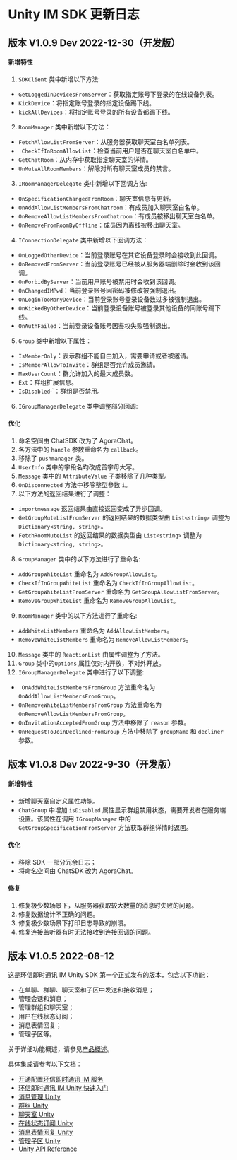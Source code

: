 # Unity IM SDK 更新日志

<Toc />

## 版本 V1.0.9 Dev 2022-12-30（开发版）

#### 新增特性

1. `SDKClient` 类中新增以下方法:      
 - `GetLoggedInDevicesFromServer`：获取指定账号下登录的在线设备列表。
 - `KickDevice`：将指定账号登录的指定设备踢下线。
 - `kickAllDevices`：将指定账号登录的所有设备都踢下线。

2. `RoomManager` 类中新增以下方法： 
 - `FetchAllowListFromServer`：从服务器获取聊天室白名单列表。
 - ` CheckIfInRoomAllowList`：检查当前用户是否在聊天室白名单中。
 - `GetChatRoom`：从内存中获取指定聊天室的详情。
 - `UnMuteAllRoomMembers`：解除对所有聊天室成员的禁言。

3. `IRoomManagerDelegate` 类中新增以下回调方法:
 - `OnSpecificationChangedFromRoom`：聊天室信息有更新。
 - `OnAddAllowListMembersFromChatroom`：有成员加入聊天室白名单。
 - `OnRemoveAllowListMembersFromChatroom`：有成员被移出聊天室白名单。
 - `OnRemoveFromRoomByOffline`：成员因为离线被移出聊天室。
                
4. `IConnectionDelegate` 类中新增以下回调方法：
 - `OnLoggedOtherDevice`：当前登录账号在其它设备登录时会接收到此回调。
 -  `OnRemovedFromServer`：当前登录账号已经被从服务器端删除时会收到该回调。
 - `OnForbidByServer`：当前用户账号被禁用时会收到该回调。
 - `OnChangedIMPwd`：当前登录账号因密码被修改被强制退出。
 -  `OnLoginTooManyDevice`：当前登录账号登录设备数过多被强制退出。
 - `OnKickedByOtherDevice`：当前登录设备账号被登录其他设备的同账号踢下线。
 -  `OnAuthFailed`：当前登录设备账号因鉴权失败强制退出。

5. `Group` 类中新增以下属性：             
 - `IsMemberOnly`：表示群组不能自由加入，需要申请或者被邀请。
 - `IsMemberAllowToInvite`：群组是否允许成员邀请。
 - `MaxUserCount`：群允许加入的最大成员数。
 - `Ext`：群组扩展信息。
 - `IsDisabled`·`：群组是否禁用。
          
6. `IGroupManagerDelegate` 类中调整部分回调:
              
#### 优化

1. 命名空间由 ChatSDK 改为了 AgoraChat。
2. 各方法中的 `handle` 参数重命名为 `callback`。
3. 移除了 `pushmanager` 类。
4. `UserInfo` 类中的字段名均改成首字母大写。
5. `Message` 类中的 `AttributeValue` 子类移除了几种类型。
6. `OnDisconnected` 方法中移除整型参数 `i`。
7. 以下方法的返回结果进行了调整：
 - `importmessage` 返回结果由直接返回变成了异步回调。
 - `GetGroupMuteListFromServer` 的返回结果的数据类型由 `List<string>` 调整为 `Dictionary<string, string>`。
 - `FetchRoomMuteList` 的返回结果的数据类型由 `List<string>` 调整为 `Dictionary<string, string>`。
8. `GroupManager` 类中的以下方法进行了重命名:
 - `AddGroupWhiteList` 重命名为 `AddGroupAllowList`。
 - `CheckIfInGroupWhiteList` 重命名为 `CheckIfInGroupAllowList`。
 - `GetGroupWhiteListFromServer` 重命名为 `GetGroupAllowListFromServer`。
 - `RemoveGroupWhiteList` 重命名为 `RemoveGroupAllowList`。
                
9. `RoomManager` 类中的以下方法进行了重命名:
 - `AddWhiteListMembers` 重命名为 `AddAllowListMembers`。
 - `RemoveWhiteListMembers` 重命名为 `RemoveAllowListMembers`。                
10. `Message` 类中的 `ReactionList` 由属性调整为了方法。           
11. `Group` 类中的`Options` 属性仅对内开放，不对外开放。                    
12. `IGroupManagerDelegate` 类中进行了以下调整:
 - ` OnAddWhiteListMembersFromGroup` 方法重命名为 `OnAddAllowListMembersFromGroup`。
 - `OnRemoveWhiteListMembersFromGroup` 方法重命名为 `OnRemoveAllowListMembersFromGroup`。
 - `OnInvitationAcceptedFromGroup` 方法中移除了 `reason` 参数。
 - `OnRequestToJoinDeclinedFromGroup` 方法中移除了 `groupName` 和 `decliner` 参数。

## 版本 V1.0.8 Dev 2022-9-30（开发版）

#### 新增特性

- 新增聊天室自定义属性功能。
- `ChatGroup` 中增加 `isDisabled` 属性显示群组禁用状态，需要开发者在服务端设置。该属性在调用 `IGroupManager` 中的 `GetGroupSpecificationFromServer` 方法获取群组详情时返回。
#### 优化

- 移除 SDK 一部分冗余日志；
- 将命名空间由 ChatSDK 改为 AgoraChat。
        
#### 修复

  1. 修复极少数场景下，从服务器获取较大数量的消息时失败的问题。
  2. 修复数据统计不正确的问题。       
  3. 修复极少数场景下打印日志导致的崩溃。
  4. 修复连接监听器有时无法接收到连接回调的问题。

## 版本 V1.0.5 2022-08-12

这是环信即时通讯 IM Unity SDK 第一个正式发布的版本，包含以下功能：

- 在单聊、群聊、聊天室和子区中发送和接收消息；
- 管理会话和消息；
- 管理群组和聊天室；
- 用户在线状态订阅；
- 消息表情回复；
- 管理子区等。

关于详细功能概述，请参见[产品概述](http://docs-im-beta.easemob.com/product/introduction.html)。

具体集成请参考以下文档：

- [开通配置环信即时通讯 IM 服务](/product/enable_and_configure_IM.html)
- [环信即时通讯 IM Unity 快速入门](quickstart.html)
- [消息管理 Unity](message_overview.html)
- [群组 Unity](group_overview.html)
- [聊天室 Unity](room_overview.html)
- [在线状态订阅 Unity](presence.html)
- [消息表情回复 Unity](reaction.html)
- [管理子区 Unity](thread.html)
- [Unity API Reference](apireference.html)